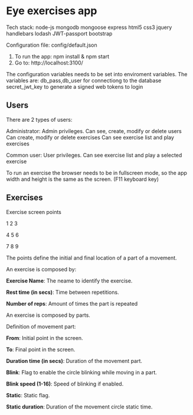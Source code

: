 # Eye exercises app

Tech stack:
node-js
mongodb
mongoose
express
html5
css3
jquery
handlebars
lodash
JWT-passport
bootstrap

Configuration file: config/default.json

1. To run the app: npm install & npm start
2. Go to: http://localhost:3100/

The configuration variables needs to be set into enviroment variables.
The variables are:
db_pass,db_user for connectiong to the database 
secret_jwt_key to generate a signed web tokens to login

## Users

There are 2 types of users:

Administrator: Admin privileges. 
Can see, create, modify or delete users
Can create, modify or delete exercises
Can see exercise list and play exercises

Common user: User privileges. Can see exercise list and play a selected exercise

To run an exercise the browser needs to be in fullscreen mode, so the app width and height is the same as the screen. (F11 keyboard key)

## Exercises

Exercise screen points


1     2     3

4     5     6

7     8     9


The points define the initial and final location of a part of a movement.

An exercise is composed by:

**Exercise Name**: The neame to identify the exercise.

**Rest time (in secs)**: Time between repetitions.

**Number of reps**: Amount of times the part is repeated

An exercise is composed by parts.

Definition of movement part:

**From**: Initial point in the screen.

**To**: Final point in the screen.

**Duration time (in secs)**: Duration of the movement part.

**Blink**: Flag to enable the circle blinking while moving in a part.

**Blink speed (1-16)**: Speed of blinking if enabled.

**Static**: Static flag.

**Static duration**: Duration of the movement circle static time.